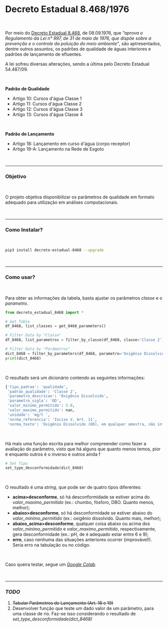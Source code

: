 # Decreto Estadual 8.468/1976

<br>

Por meio do [Decreto Estadual 8.468](https://www.cetesb.sp.gov.br/Institucional/documentos/Dec8468.pdf), de 08.09.1976, que *"aprova o Regulamento da Lei n° 997, de 31 de maio de 1976, que dispõe sobre a prevenção e o controle da poluição do meio ambiente"*, são aptresentados, dentre outros assuntos, os padrões de qualidade de águas interiores e padrões de lançamento de efluentes.

A lei sofreu diversas alterações, sendo a última pelo Decreto Estadual 54.487/09.

<br>

**Padrão de Qualidade**

- Artigo 10: Cursos d'água Classe 1
- Artigo 11: Cursos d'água Classe 2
- Artigo 12: Cursos d'água Classe 3
- Artigo 13: Cursos d'água Classe 4

<br>

**Padrão de Lançamento**

- Artigo 18: Lançamento em curso d'água (corpo receptor)
- Artigo 19-A: Lançamento na Rede de Esgoto

<br>

----

### Objetivo

<br>

O projeto objetiva disponibilizar os parâmetros de qualidade em formato adequado para utilização em análises computacionais.

<br>

----

### Como Instalar?

<br>

```bash
pip3 install decreto-estadual-8468 --upgrade
```

<br>

----

### Como usar?

<br>

Para obter as informações da tabela, basta ajustar os parâmetros *classe* e o *parametro*.

```python
from decreto_estadual_8468 import *

# Get Table
df_8468, list_classes = get_8468_parameters()

# Filter Data by "Classe"
df_8468, list_parametros = filter_by_classe(df_8468, classe='Classe 2')

# Filter Data by "Parâmetros"
dict_8468 = filter_by_parameters(df_8468, parametro='Oxigênio Dissolvido')
print(dict_8468)
```

<br>

O resultado será um dicionário contendo as seguintes informações:

```python
{'tipo_padrao': 'qualidade',
 'padrao_qualidade': 'Classe 2',
 'parametro_descricao': 'Oxigênio Dissolvido',
 'parametro_sigla': 'OD',
 'valor_minimo_permitido': 5.0,
 'valor_maximo_permitido': nan,
 'unidade': 'mg/l ',
 'norma_referencia': 'Inciso V, Art. 11',
 'norma_texto': 'Oxigênio Dissolvido (OD), em qualquer amostra, não inferior a 5 mg/l (cinco miligramas por litro)'}
 ```

<br>

Há mais uma função escrita para melhor compreender como fazer a avaliação do parâmetro, visto que há alguns que quanto menos temos, pior é enquanto outros é o inverso e outros ainda f

```python
# Set Tipo
set_type_desconformidade(dict_8468)
```

<br>

O resultado é uma *string*, que pode ser de quatro tipos diferentes:

- **acima>desconforme**, só há desconformidade se estiver acima do *valor_maximo_permitido* (ex.: chumbo, fósforo, DBO. Quanto menos, melhor);
- **abaixo>desconforme**, só há desconformidade se estiver abaixo do *valor_minimo_permitido* (ex.: oxigênio dissolvido. Quanto mais, melhor);
- **abaixo_acima>desconforme**, qualquer coisa abaixo ou acima dos *valor_minimo_permitido* e *valor_maximo_permitido*, respectivamente, gera desconformidade (ex.: pH, de é adequado estar entre 6 e 9);
- **erro**, caso nenhuma das situações anteriores ocorrer (improvável!). Seria erro na tabulação ou no código.

<br>

Caso queira testar, segue um [*Google Colab*](https://colab.research.google.com/drive/1QZjsB6i8w_BAyMm3z4CB0_liSYOFQpdy?usp=sharing).

<br>

----

### *TODO*

1. <strike>Tabular Parâmetros de Lançamento (Art. 18 e 19)</strike>
2. Desenvolver função que teste um dado valor de um parâmetro, para uma classe de rio. Faz-se isso considerando o resultado de *set_type_desconformidade(dict_8468)*
